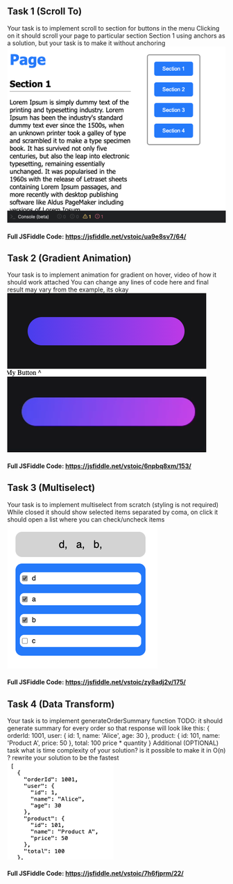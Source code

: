 ## Task 1 (Scroll To)
Your task is to implement scroll to section for buttons in the menu
Clicking on it should scroll your page to particular section
Section 1 using anchors as a solution, but your task is to make it without anchoring
![Scroll To Image](./Images/1.png)
#### Full JSFiddle Code: https://jsfiddle.net/vstoic/ua9e8sv7/64/

## Task 2 (Gradient Animation)
Your task is to implement animation for gradient on hover, video of how it should work attached
You can change any lines of code here and final result may vary from the example, its okay
![Gradient Animation](./Images/2.png)
#### Full JSFiddle Code: https://jsfiddle.net/vstoic/6npbq8xm/153/

## Task 3 (Multiselect)
Your task is to implement multiselect from scratch (styling is not required)
While closed it should show selected items separated by coma,
on click it should open a list where you can check/uncheck items
![Multiselect](./Images/3.png)
#### Full JSFiddle Code: https://jsfiddle.net/vstoic/zy8adj2v/175/

## Task 4 (Data Transform)
Your task is to implement generateOrderSummary function
TODO: it should generate summary for every order
so that response will look like this:
  {
  orderId: 1001,
  user: { id: 1, name: 'Alice', age: 30 },
  product: { id: 101, name: 'Product A', price: 50 },
  total: 100 price * quantity
  }
Additional (OPTIONAL) task
what is time complexity of your solution?
is it possible to make it in O(n) ?
rewrite your solution to be the fastest
![Data Transform](./Images/4.png)
#### Full JSFiddle Code: https://jsfiddle.net/vstoic/7h6fjprm/22/
